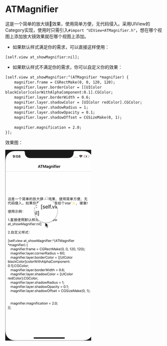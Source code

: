 # ATMagnifier

这是一个简单的放大镜🔎效果，使用简单方便，无代码侵入。采用UIView的Category实现，使用时只需引入``#import "UIView+ATMagnifier.h"``，想在哪个视图上添加放大镜效果就在哪个视图上添加。



- 如果默认样式满足你的需求，可以直接这样使用：

```OBJC
[self.view at_showMagnifier:nil];
```

- 如果默认样式不满足你的需求，你可以自定义你的效果：

```OBJC
[self.view at_showMagnifier:^(ATMagnifier *magnifier) {
    magnifier.frame = CGRectMake(0, 0, 120, 120);
    magnifier.layer.borderColor = [[UIColor blackColor]colorWithAlphaComponent:0.1].CGColor;
    magnifier.layer.borderWidth = 0.6;
    magnifier.layer.shadowColor = [UIColor redColor].CGColor;
    magnifier.layer.shadowRadius = 1;
    magnifier.layer.shadowOpacity = 0.1;
    magnifier.layer.shadowOffset = CGSizeMake(0, 1);

    magnifier.magnification = 2.0;
}];
```

效果图：

![](https://github.com/ApesTalk/ATMagnifier/blob/master/ATMagnifier/magnifier.gif)
